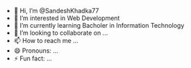 - 👋 Hi, I’m @SandeshKhadka77
- 👀 I’m interested in Web Development
- 🌱 I’m currently learning Bacholer in Information Technology
- 💞️ I’m looking to collaborate on ...
- 📫 How to reach me ...
- 😄 Pronouns: ...
- ⚡ Fun fact: ...

<!---
SandeshKhadka77/SandeshKhadka77 is a ✨ special ✨ repository because its `README.md` (this file) appears on your GitHub profile.
You can click the Preview link to take a look at your changes.
--->
